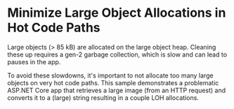 # Minimize Large Object Allocations in Hot Code Paths

Large objects (> 85 kB) are allocated on the large object heap.
Cleaning these up requires a gen-2 garbage collection, which
is slow and can lead to pauses in the app.

To avoid these slowdowns, it's important to not allocate too
many large objects on very hot code paths. This sample demonstrates
a problematic ASP.NET Core app that retrieves a large image 
(from an HTTP request) and converts it to a (large) string resulting
in a couple LOH allocations.

